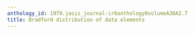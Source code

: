 ```yaml
---
anthology_id: 1979.jasis_journal-ir0anthology0volumeA30A2.7
title: Bradford distribution of data elements
---
```

